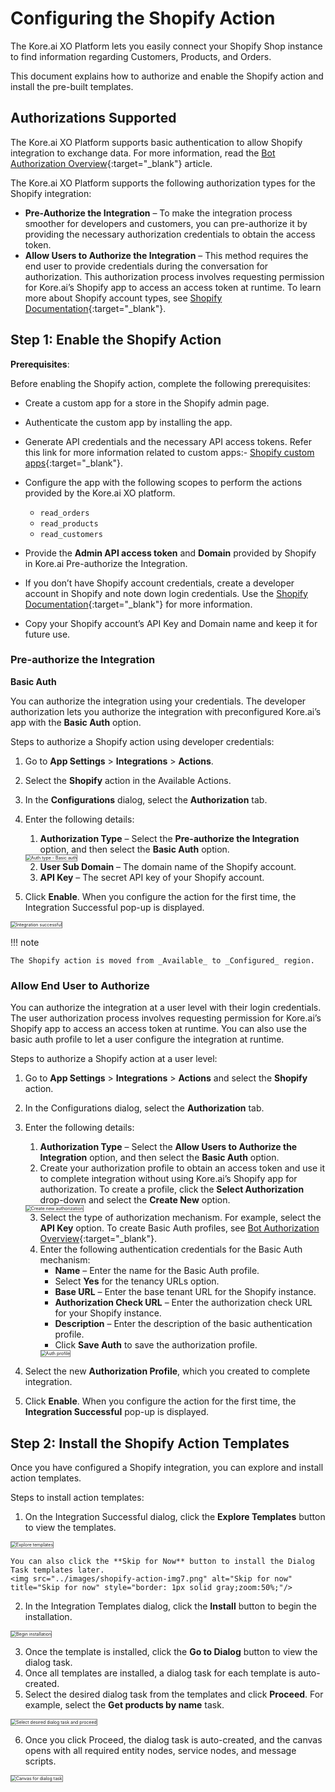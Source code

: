 # Configuring the Shopify Action

The Kore.ai XO Platform lets you easily connect your Shopify Shop instance to find information regarding Customers, Products, and Orders.

This document explains how to authorize and enable the Shopify action and install the pre-built templates.


## Authorizations Supported

The Kore.ai XO Platform supports basic authentication to allow Shopify integration to exchange data. For more information, read the [Bot Authorization Overview](../../../dev-tools/bot-authorization/bot-authentication.md){:target="_blank"} article.

The Kore.ai XO Platform supports the following authorization types for the Shopify integration:

* **Pre-Authorize the Integration** – To make the integration process smoother for developers and customers, you can pre-authorize it by providing the necessary authorization credentials to obtain the access token.
* **Allow Users to Authorize the Integration** – This method requires the end user to provide credentials during the conversation for authorization. This authorization process involves requesting permission for Kore.ai’s Shopify app to access an access token at runtime. To learn more about Shopify account types, see [Shopify Documentation](https://www.shopify.com/in/blog/topics/guides){:target="_blank"}.


## Step 1: Enable the Shopify Action

**Prerequisites**:

Before enabling the Shopify action, complete the following prerequisites:



* Create a custom app for a store in the Shopify admin page.
* Authenticate the custom app by installing the app.
* Generate API credentials and the necessary API access tokens. Refer this link for more information related to custom apps:- [Shopify custom apps](https://help.shopify.com/en/manual/apps/app-types/custom-apps){:target="_blank"}.
* Configure the app with the following scopes to perform the actions provided by the Kore.ai XO platform.
    * `read_orders`
    * `read_products`
    * `read_customers`

* Provide the **Admin API access token** and **Domain** provided by Shopify in Kore.ai Pre-authorize the Integration.
* If you don’t have Shopify account credentials, create a developer account in Shopify and note down login credentials. Use the [Shopify Documentation](https://www.shopify.com/in/blog/topics/guides){:target="_blank"} for more information.
* Copy your Shopify account’s API Key and Domain name and keep it for future use.


### Pre-authorize the Integration

**Basic Auth**

You can authorize the integration using your credentials. The developer authorization lets you authorize the integration with preconfigured Kore.ai’s app with the **Basic Auth** option.

Steps to authorize a Shopify action using developer credentials:

1. Go to **App Settings** > **Integrations** > **Actions**.
2. Select the **Shopify** action in the Available Actions.  

3. In the **Configurations** dialog, select the **Authorization** tab.
4. Enter the following details:
    1. **Authorization Type** – Select the **Pre-authorize the Integration** option, and then select the **Basic Auth** option.  
    <img src="../images/shopify-action-img2.png" alt="Auth type - Basic auth" title="Auth type - Basic auth" style="border: 1px solid gray;zoom:50%;"/>

    2. **User Sub Domain** – The domain name of the Shopify account.
    3. **API Key** – The secret API key of your Shopify account.

5. Click **Enable**. When you configure the action for the first time, the Integration Successful pop-up is displayed.  
<img src="../images/shopify-action-img3.png" alt="Integration successful" title="Integration successful" style="border: 1px solid gray;zoom:50%;"/>

!!! note

    The Shopify action is moved from _Available_ to _Configured_ region.


### Allow End User to Authorize

You can authorize the integration at a user level with their login credentials. The user authorization process involves requesting permission for Kore.ai’s Shopify app to access an access token at runtime. You can also use the basic auth profile to let a user configure the integration at runtime.

Steps to authorize a Shopify action at a user level:

1. Go to **App Settings** > **Integrations** > **Actions** and select the **Shopify** action.
2. In the Configurations dialog, select the **Authorization** tab.
3. Enter the following details:

    1. **Authorization Type** – Select the **Allow Users to Authorize the Integration** option, and then select the **Basic Auth** option.
    2. Create your authorization profile to obtain an access token and use it to complete integration without using Kore.ai’s Shopify app for authorization. To create a profile, click the **Select Authorization** drop-down and select the **Create New** option.  
    <img src="../images/shopify-action-img4.png" alt="Create new authorization" title="Create new authorization" style="border: 1px solid gray;zoom:50%;"/>

    3. Select the type of authorization mechanism. For example, select the **API Key** option. To create Basic Auth profiles, see [Bot Authorization Overview](../../../../dev-tools/bot-authorization/bot-authentication){:target="_blank"}.
    4. Enter the following authentication credentials for the Basic Auth mechanism:
        * **Name** – Enter the name for the Basic Auth profile.
        * Select **Yes** for the tenancy URLs option.
        * **Base URL** – Enter the base tenant URL for the Shopify instance.
        * **Authorization Check URL** – Enter the authorization check URL for your Shopify instance.
        * **Description** – Enter the description of the basic authentication profile.
        * Click **Save Auth** to save the authorization profile.  
        <img src="../images/shopify-action-img5.png" alt="Auth profile" title="Auth profile" style="border: 1px solid gray;zoom:50%;"/>

4. Select the new **Authorization Profile**, which you created to complete integration.
5. Click **Enable**. When you configure the action for the first time, the **Integration Successful** pop-up is displayed.


## Step 2: Install the Shopify Action Templates

Once you have configured a Shopify integration, you can explore and install action templates.

Steps to install action templates:



1. On the Integration Successful dialog, click the **Explore Templates** button to view the templates.  
<img src="../images/shopify-action-img6.png" alt="Explore templates" title="Explore templates" style="border: 1px solid gray;zoom:50%;"/>

    You can also click the **Skip for Now** button to install the Dialog Task templates later.  
    <img src="../images/shopify-action-img7.png" alt="Skip for now" title="Skip for now" style="border: 1px solid gray;zoom:50%;"/>

2. In the Integration Templates dialog, click the **Install** button to begin the installation.  
<img src="../images/shopify-action-img8.png" alt="Begin installation" title="Begin installation" style="border: 1px solid gray;zoom:50%;"/>

3. Once the template is installed, click the **Go to Dialog** button to view the dialog task.
4. Once all templates are installed, a dialog task for each template is auto-created.
5. Select the desired dialog task from the templates and click **Proceed**. For example, select the **Get products by name** task.  
<img src="../images/shopify-action-img9.png" alt="Select desired dialog task and proceed" title="Select desired dialog task and proceed" style="border: 1px solid gray;zoom:50%;"/>

6. Once you click Proceed, the dialog task is auto-created, and the canvas opens with all required entity nodes, service nodes, and message scripts.  
<img src="../images/shopify-action-img10.png" alt="Canvas for dialog task" title="Canvas for dialog task" style="border: 1px solid gray;zoom:50%;"/>